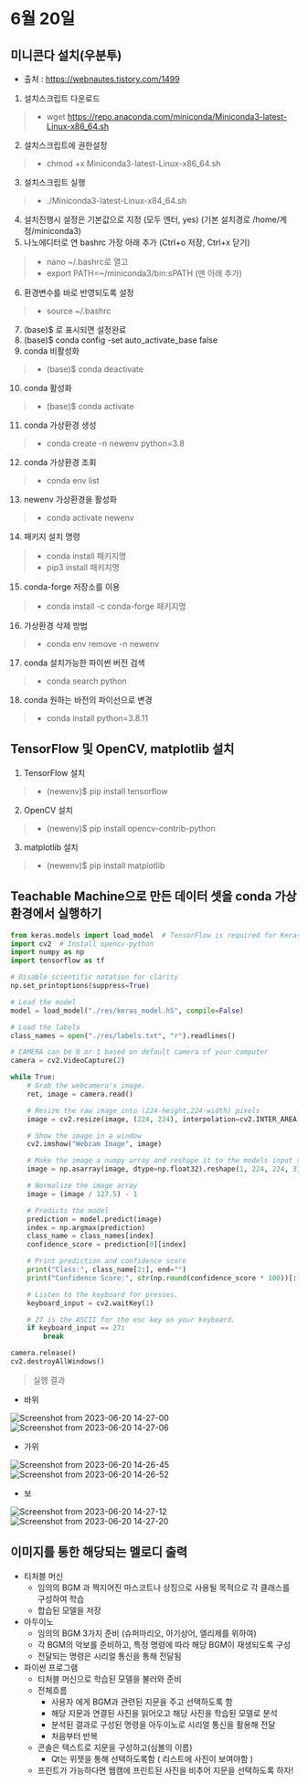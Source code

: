 # 6월 20일

## 미니콘다 설치(우분투)
- 출처 : https://webnautes.tistory.com/1499
1. 설치스크립트 다운로드
> - wget https://repo.anaconda.com/miniconda/Miniconda3-latest-Linux-x86_64.sh
2. 설치스크립트에 권한설정
> - chmod +x Miniconda3-latest-Linux-x86_64.sh
3. 설치스크립트 실행
> - ./Miniconda3-latest-Linux-x84_64.sh
4. 설치진행시 설정은 기본값으로 지정 (모두 엔터, yes) (기본 설치경로 /home/계정/miniconda3)
5. 나노에디터로 연 bashrc 가장 아래 추가 (Ctrl+o 저장, Ctrl+x 닫기)
> - nano ~/.bashrc로 열고
> - export PATH=~/miniconda3/bin:sPATH (맨 아래 추가)
6. 환경변수를 바로 반영되도록 설정
> - source ~/.bashrc
7. (base)$ 로 표시되면 설정완료
8. (base)$ conda config -set auto_activate_base false
9. conda 비활성화
> - (base)$ conda deactivate
10. conda 활성화
> - (base)$ conda activate
11. conda 가상환경 생성
> - conda create -n newenv python=3.8
12. conda 가상환경 조회
> - conda env list
13. newenv 가상환경을 활성화
> - conda activate newenv
14. 패키지 설치 명령
> - conda install 패키지명
> - pip3 install 패키지명
15. conda-forge 저장소를 이용
> - conda install -c conda-forge 패키지명
16. 가상환경 삭제 방법
> - conda env remove -n newenv
17. conda 설치가능한 파이썬 버전 검색
> - conda search python
18. conda 원하는 바전의 파이선으로 변경
> - conda install python=3.8.11 


## TensorFlow 및 OpenCV, matplotlib 설치
1. TensorFlow 설치
> - (newenv)$ pip install tensorflow
2. OpenCV 설치
> - (newenv)$ pip install opencv-contrib-python
3. matplotlib 설치
> - (newenv)$ pip install matplotlib

## Teachable Machine으로 만든 데이터 셋을 conda 가상환경에서 실행하기
```python
from keras.models import load_model  # TensorFlow is required for Keras to work
import cv2  # Install opencv-python
import numpy as np
import tensorflow as tf

# Disable scientific notation for clarity
np.set_printoptions(suppress=True)

# Load the model
model = load_model("./res/keras_model.h5", compile=False)

# Load the labels
class_names = open("./res/labels.txt", "r").readlines()

# CAMERA can be 0 or 1 based on default camera of your computer
camera = cv2.VideoCapture(2)

while True:
    # Grab the webcamera's image.
    ret, image = camera.read()

    # Resize the raw image into (224-height,224-width) pixels
    image = cv2.resize(image, (224, 224), interpolation=cv2.INTER_AREA)

    # Show the image in a window
    cv2.imshow("Webcam Image", image)

    # Make the image a numpy array and reshape it to the models input shape.
    image = np.asarray(image, dtype=np.float32).reshape(1, 224, 224, 3)

    # Normalize the image array
    image = (image / 127.5) - 1

    # Predicts the model
    prediction = model.predict(image)
    index = np.argmax(prediction)
    class_name = class_names[index]
    confidence_score = prediction[0][index]

    # Print prediction and confidence score
    print("Class:", class_name[2:], end="")
    print("Confidence Score:", str(np.round(confidence_score * 100))[:-2], "%")

    # Listen to the keyboard for presses.
    keyboard_input = cv2.waitKey(1)

    # 27 is the ASCII for the esc key on your keyboard.
    if keyboard_input == 27:
        break

camera.release()
cv2.destroyAllWindows()
```

> 실행 결과

- 바위

![Screenshot from 2023-06-20 14-27-00](https://github.com/ajhwan/OpenCV_study/assets/129160008/8a0ca5cb-3c1c-4ecb-add7-deb9e1ae502a)
![Screenshot from 2023-06-20 14-27-06](https://github.com/ajhwan/OpenCV_study/assets/129160008/21f09bc7-75ae-4525-b5de-412ab3d16444)

- 가위

![Screenshot from 2023-06-20 14-26-45](https://github.com/ajhwan/OpenCV_study/assets/129160008/60f747d9-9662-4106-b342-efd79cc8bd40)
![Screenshot from 2023-06-20 14-26-52](https://github.com/ajhwan/OpenCV_study/assets/129160008/4801b57a-5382-43f4-8fd5-586be8dce941)

- 보

![Screenshot from 2023-06-20 14-27-12](https://github.com/ajhwan/OpenCV_study/assets/129160008/21d1a1c0-c530-4694-a3d4-a14c731529b8)
![Screenshot from 2023-06-20 14-27-20](https://github.com/ajhwan/OpenCV_study/assets/129160008/cdc13ea7-e76d-4ef8-805c-51b9fc35f018)

## 이미지를 통한 해당되는 멜로디 출력

- 티처블 머신
    - 임의의 BGM 과 짝지어진 마스코트나 상징으로 사용될 목적으로 각 클래스를 구성하여 학습
    - 합습된 모델을 저장
- 아두이노
    - 임의의 BGM 3가지 준비 (슈퍼마리오, 아기상어, 엘리제를 위하여)
    - 각 BGM의 악보를 준비하고, 특정 명령에 따라 해당 BGM이 재생되도록 구성
    - 전달되는 명령은 시리얼 통신을 통해 전달됨
- 파이썬 프로그램
    - 티처블 머신으로 학습된 모델을 불러와 준비
    - 전체흐름
        - 사용자 에게 BGM과 관련된 지문을 주고 선택하도록 함
        - 해당 지문과 연결된 사진을 읽어오고 해당 사진을 학습된 모델로 분석
        - 분석된 결과로 구성된 명령을 아두이노로 시리얼 통신을 활용해 전달
        - 처음부터 반복
    - 콘솔은 텍스트로 지문을 구성하고(심볼의 이름)
        - Qt는 위젯을 통해 선택하도록함 ( 리스트에 사진이 보여야함 )
    - 프린트가 가능하다면 웹캠에 프린트된 사진을 비추어 지문을 선택하도록 하자!
